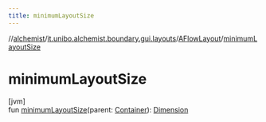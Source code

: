```yaml
---
title: minimumLayoutSize
---
```

//[alchemist](../../../index.html)/[it.unibo.alchemist.boundary.gui.layouts](../index.html)/[AFlowLayout](index.html)/[minimumLayoutSize](minimum-layout-size.html)



# minimumLayoutSize



[jvm]\
fun [minimumLayoutSize](minimum-layout-size.html)(parent: [Container](https://docs.oracle.com/javase/8/docs/api/java/awt/Container.html)): [Dimension](https://docs.oracle.com/javase/8/docs/api/java/awt/Dimension.html)




